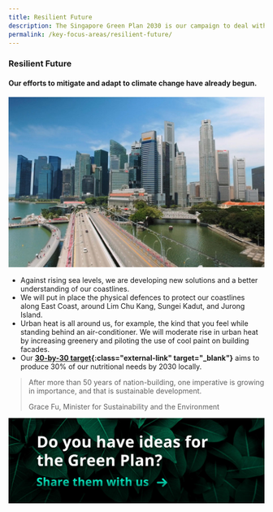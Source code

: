 ```yaml
---
title: Resilient Future
description: The Singapore Green Plan 2030 is our campaign to deal with climate change, which will last into the next century. Learn how we are starting our preparations to build a Resilient Future for Singapore. 
permalink: /key-focus-areas/resilient-future/
---
```


### Resilient Future

#### Our efforts to mitigate and adapt to climate change have already begun. 

![Resilient Future](/images/framework/framework_resilientfuture.jpg)

- Against rising sea levels, we are developing new solutions and a better understanding of our coastlines.
- We will put in place the physical defences to protect our coastlines along East Coast, around Lim Chu Kang, Sungei Kadut, and Jurong Island. 
- Urban heat is all around us, for example, the kind that you feel while standing behind an air-conditioner. We will moderate rise in urban heat by increasing greenery and piloting the use of cool paint on building facades.
- Our **[30-by-30 target](https://www.sfa.gov.sg/docs/default-source/default-document-library/sfa-mewr-joint-media-release_30x30-express.pdf){:class="external-link" target="_blank"}** aims to produce 30% of our nutritional needs by 2030 locally.

<!-- #### The United Nations Sustainable Development Goals (SDGs)

- The Green Plan is very much aligned with the SDGs and the 2030 Agenda for Sustainable Development (2030 Agenda) adopted by all countries at the United Nations in 2015. Our targets demonstrate Singapore's commitment to sutainable development, in sync with international efforts and the global agenda to build a more resilient future. -->

<blockquote>
  <p>After more than 50 years of nation-building, one imperative is growing in importance, and that is sustainable development.</p>
  <span class="author">Grace Fu, Minister for Sustainability and the Environment</span>
</blockquote>

[![Ideas](/images/framework/framework_ideas.jpg)](https://form.gov.sg/6013d365bedd790011bb9c86)